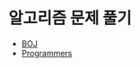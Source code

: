 # 알고리즘 문제 풀기

* [BOJ](https://github.com/hyojaekim/algorithm_practice/tree/master/boj)
* [Programmers](https://github.com/hyojaekim/algorithm_practice/tree/master/programmers)